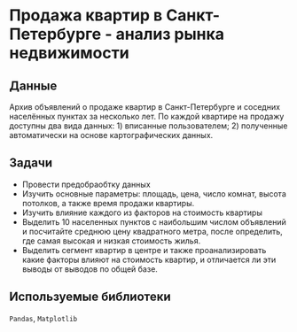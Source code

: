 # Продажа квартир в Санкт-Петербурге - анализ рынка недвижимости

## Данные

Архив объявлений о продаже квартир в Санкт-Петербурге и соседних населённых пунктах за несколько лет. По каждой квартире на продажу доступны два вида данных: 1) вписанные пользователем; 2) полученные автоматически на основе картографических данных.

## Задачи

- Провести предобраобтку данных
- Изучить основные параметры: площадь, цена, число комнат, высота потолков, а также время продажи квартиры. 
- Изучить влияние каждого из факторов на стоимость квартиры
- Выделить 10 населенных пунктов с наибольшим числом объявлений и посчитайте среднюю цену квадратного метра, после определить, где самая высокая и низкая стоимость жилья. 
- Выделить сегмент квартир в центре и также проанализировать какие факторы влияют на стоимость квартир, и отличается ли эти выводы от выводов по общей базе.

## Используемые библиотеки
`Pandas`, `Matplotlib`